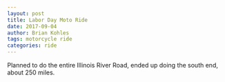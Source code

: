 ```yaml
---
layout: post
title: Labor Day Moto Ride
date: 2017-09-04
author: Brian Kohles
tags: motorcycle ride
categories: ride
---
```


Planned to do the entire Illinois River Road, ended up doing the south end, about 250 miles.
